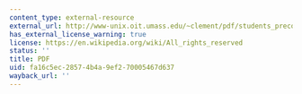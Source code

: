 ```yaml
---
content_type: external-resource
external_url: http://www-unix.oit.umass.edu/~clement/pdf/students_preconceptions_in_introductory_mechanics.pdf
has_external_license_warning: true
license: https://en.wikipedia.org/wiki/All_rights_reserved
status: ''
title: PDF
uid: fa16c5ec-2857-4b4a-9ef2-70005467d637
wayback_url: ''
---
```

